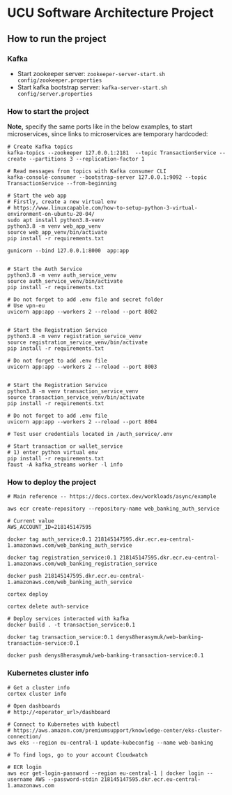 # UCU Software Architecture Project

## How to run the project

### Kafka

* Start zookeeper server: `zookeeper-server-start.sh config/zookeeper.properties`
* Start kafka bootstrap server: `kafka-server-start.sh config/server.properties`

### How to start the project

**Note,** specify the same ports like in the below examples, to start microservices, 
since links to microservices are temporary hardcoded:

```shell
# Create Kafka topics
kafka-topics --zookeeper 127.0.0.1:2181  --topic TransactionService --create --partitions 3 --replication-factor 1

# Read messages from topics with Kafka consumer CLI
kafka-console-consumer --bootstrap-server 127.0.0.1:9092 --topic TransactionService --from-beginning

# Start the web app
# Firstly, create a new virtual env
# https://www.linuxcapable.com/how-to-setup-python-3-virtual-environment-on-ubuntu-20-04/
sudo apt install python3.8-venv
python3.8 -m venv web_app_venv
source web_app_venv/bin/activate
pip install -r requirements.txt

gunicorn --bind 127.0.0.1:8000  app:app


# Start the Auth Service
python3.8 -m venv auth_service_venv
source auth_service_venv/bin/activate
pip install -r requirements.txt

# Do not forget to add .env file and secret folder
# Use vpn-eu
uvicorn app:app --workers 2 --reload --port 8002


# Start the Registration Service
python3.8 -m venv registration_service_venv
source registration_service_venv/bin/activate
pip install -r requirements.txt

# Do not forget to add .env file
uvicorn app:app --workers 2 --reload --port 8003


# Start the Registration Service
python3.8 -m venv transaction_service_venv
source transaction_service_venv/bin/activate
pip install -r requirements.txt

# Do not forget to add .env file
uvicorn app:app --workers 2 --reload --port 8004

# Test user credentials located in /auth_service/.env

# Start transaction or wallet_service
# 1) enter python virtual env
pip install -r requirements.txt
faust -A kafka_streams worker -l info
```

### How to deploy the project

```shell
# Main reference -- https://docs.cortex.dev/workloads/async/example

aws ecr create-repository --repository-name web_banking_auth_service

# Current value
AWS_ACCOUNT_ID=218145147595

docker tag auth_service:0.1 218145147595.dkr.ecr.eu-central-1.amazonaws.com/web_banking_auth_service

docker tag registration_service:0.1 218145147595.dkr.ecr.eu-central-1.amazonaws.com/web_banking_registration_service

docker push 218145147595.dkr.ecr.eu-central-1.amazonaws.com/web_banking_auth_service

cortex deploy

cortex delete auth-service

# Deploy services interacted with kafka
docker build . -t transaction_service:0.1

docker tag transaction_service:0.1 denys8herasymuk/web-banking-transaction-service:0.1

docker push denys8herasymuk/web-banking-transaction-service:0.1
```


### Kubernetes cluster info

```shell
# Get a cluster info
cortex cluster info

# Open dashboards
# http://<operator_url>/dashboard

# Connect to Kubernetes with kubectl
# https://aws.amazon.com/premiumsupport/knowledge-center/eks-cluster-connection/
aws eks --region eu-central-1 update-kubeconfig --name web-banking

# To find logs, go to your account Cloudwatch

# ECR login
aws ecr get-login-password --region eu-central-1 | docker login --username AWS --password-stdin 218145147595.dkr.ecr.eu-central-1.amazonaws.com
```